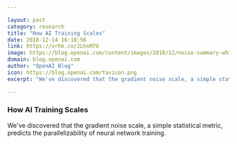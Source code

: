 ```yaml
---

layout: post
category: research
title: "How AI Training Scales"
date: 2018-12-14 16:18:56
link: https://vrhk.co/2LhnM7U
image: https://blog.openai.com/content/images/2018/12/noise-summary-whitebg@2x-1.png
domain: blog.openai.com
author: "OpenAI Blog"
icon: https://blog.openai.com/favicon.png
excerpt: "We've discovered that the gradient noise scale, a simple statistical metric, predicts the parallelizability of neural network training."

---
```


### How AI Training Scales

We've discovered that the gradient noise scale, a simple statistical metric, predicts the parallelizability of neural network training.